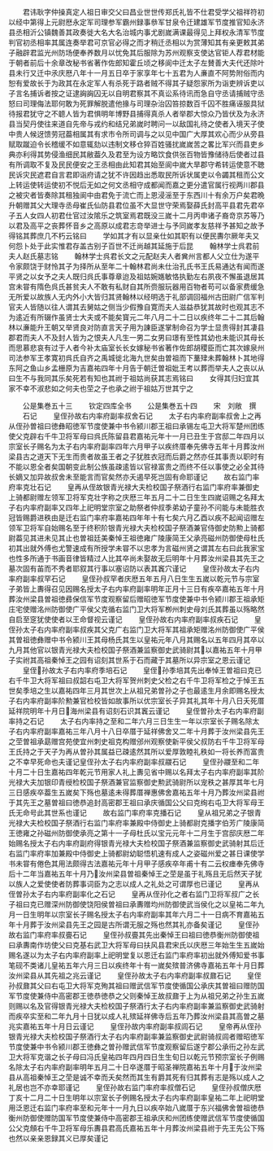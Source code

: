 <!-- { "loadSidebar": true } -->
　　君讳耿字仲操真定人祖日审交父曰昌业世世传郑氏礼皆不仕君受学父祖祥符初以经中第得上元尉厯永定军司理参军霸州録事叅军甘泉令迁建雄军节度推官知永济县丞相沂公镇魏善其政奏徙大名大名治城内事尤剧嵗满课最得见上拜权永清军节度判官初丞相率其属连奏举君可京官必得之而才稍迁丞相以为赏薄知其有亲更敕其弟子融辟君监光州防场便奉养数月以忧免其后服除为苏州观察支使达官钜人荐君材能于朝者前后十余章改秘书省著作佐郎知霍丘顷之移阆中迁太子左賛善大夫代还除叶县未行又迁中氶庆厯八年十一月五日卒于家享年七十五君为人亷直不阿势附俗而内恕有爱故长于为政其在永定军人有杀死于路者贼不得其子疑怨家所为诣吏辨诉吏以子言名捕诉者按之证逮詾詾囚无以自明君察其不真讼系待讯而急自守丞请捕贼守丞怒曰司理侮法耶何敢为死罪解脱遣他掾与司理杂治囚笞掠数百千囚不胜痛诬服具狱待报君犹守之不聼人皆为君惧明年博野县捕得真杀人者举郡大惊众乃皆伏及为永济县当契丹使往来道自先帝与戎约和结兄弟嵗时聘问一以敌国礼待之使者入境天子使中贵人候迓馈劳冠葢相属其有求市令所司调与之以见中国广大厚其欢心而少从旁县赋取蹴迫令长稽缓不如意辄劾以违制文移仓猝百姓骚扰嵗嵗苦之畧比军兴而县吏乡典亦利得其势侵渔细民其敝葢久及君至为设方略饮食供张百物皆豫储待后使者过县有所调取不复及民民便安之王丞相由此知君其始至阆中嵗大旱郡守希转运使意不聴民诉灾民遮君自言君即诣府请之犹不许因趋出悉取民所诉状属吏以令蠲其租而公文上转运使转运使初不悦后无如之何文丞相守成都闻而嘉之更分遣官属行视两川郡县之被灾者皆奏除其租独阆中由君免于流亡而上恩浸滛至于东西川十有余万户矣君晩升朝赠其父大理寺丞母崔氏仙防县君位虽不大显世守荣焉娶薛氏封高平县君先君卒子五人女四人初君仕官过汝隂乐之筑室焉君既没三嵗十二月丙申诸子裔竒京苏等乃以君及高平之丧葬怀音乡之高原以成君志竒举进士与予同嵗孝友慈祥予甚知之故予得铭其葬庶几不朽云铭曰
　　学如其才有以显亲仕如其职有以便民夀尔厥年夫又何怨卜处于此实惟君存盖古别子百世不迁尚越其延施于后昆
　　翰林学士呉君前夫人赵氏墓志铭
　　翰林学士呉君长文之元配赵夫人者兾州言都人父立仕为遂平令家颇饶于财怜其子为择所从至年二十翰林君尚未仕治孔氏书王氏易通达有闻而遂平贤之以女予之夫人既归呉氏事尊章迨及祖姑婉嫕敏恪执勤左右夙夜不懈虽退居其宫未甞有隋色呉氏甚贫夫人不敢有私财自其所赍服玩器用百物者苟可以备家费缓急无所爱以故族人无内外小大皆归其贤翰林以经明选于礼部调回福州古田尉广信军判官夫人皆随以往人谓其去舅姑之侧当少假豫自寛而夫人滋益恭犹其故时也观其志不为逺近有所辍作虽贤士大夫或不能矣寳元二年八月二十二日以疾终年二十二其后翰林以亷能升王朝又举贤良对防直言天子用为諌臣遂掌制命召为学士显贵得封其凄县郡君而夫人不及封人皆为之恨夫人凡生一男二女男曰璟有至性其幼也未能识其母长而思慕悲哀有过于人者今补太庙室长长女嫁秘书省著作佐郎胡稷臣而亡其次嫁泉州司法参军王孝寛初呉氏自齐之禹城徙北海九世矣由曽祖而下藳肂未葬翰林卜其地得东阿之鱼山乡孟栅原为吉嘉祐四年十月告于朝迁曽祖妣王考以葬而举夫人之丧以从曰生不与我同其乐矣死若有知也其祔于祖姑尚获其志焉铭曰
　　女得其归妇宜其家不幸不淑悲如之何夫也茔之子也承之祔于祖姑万世其宁之










　　公是集巻五十三
　　钦定四库全书
　　公是集巻五十四
　　宋　刘敞　撰
　　石记
　　皇侄孙故右内率府副率叔舍石记
　　太子右内率府副率叔舍上之再从侄孙曽祖曰徳彝昭徳军节度使兼中书令颍川郡王祖曰承锡左屯卫大将军楚州团练使父克辟右千牛卫将军母曰呉氏陈留县君嘉祐元年十一月已丑生于宫邸二年四月以宗室长子赐名为太子右内率府副率四年六月甲子以疾终厝奉先佛寺五年十月葬汝州梁县古之道天下无生而贵者故虽王者之子犹胜衣冠而后爵之然亦任其事责以职时有不能以恩全者矣国朝变此制公族虽疎逺皆以官禄富贵之而终不任以事使之必全其待长嫡又加异故叔舍未至能言而官矣然亦夭遏早死岂固有命耶谨记
　　故右监门率府率克壮石记
　　皇再从侄故银青光禄大夫检校国子祭酒行右监门率府率兼御史上骑都尉赠左领军卫将军克壮字称之庆厯三年五月二十二日生生四嵗诏赐之名拜太子右内率府副率又四年上祀明堂宗室之助祭者仲叔季弟幼子童孙不问能与未能胜衣冠皆赐爵进秩由是迁右监门率府率嘉祐四年年十有七矣六月乙酉以疾不起闻诏赠左领军卫将军自始赐名至于终积阶银青光禄大夫检校国子祭酒兼官侍御史防勲上骑都尉葢见其进未见其止也曽祖廷美秦悼王祖徳雍广陵康简王父承亮磁州防御使母杜氏初其出就外傅也尤警速成有所授学未甞不以忠孝为言磁州贤之谓其左右曰此我家宝也性多所通于书画音律皆精过人比其卒尚未娶故无后明年十月葬汝州梁县其先王之墓次固有苖而不秀者耶叙其行事以塞诏防以表其竁穴谨记
　　皇侄孙故太子右内率府副率叔罕石记
　　皇侄孙叔罕者庆厯五年五月八日生生五嵗以乾元节与宗室子弟皆上夀得召见因赐名授太子右内率府副率明年正月十三日有疾卒嘉祐五年十月葬汝州梁县曽祖徳彞保信军节度观察留后赠昭徳军节度使兼中书令颍川郡王祖承矩庄宅使赠洺州防御使广平侯父克循右监门卫大将军栁州刺史母刘氏其葬虽以殇略然自启至窆犹使使者以王命督视云谨记
　　皇侄孙故右内率府副率叔疾石记
　　皇侄孙太子右内率府副率叔疾其父克广右监门卫大将军其祖承矩赠洺州防御使广平侯其曽祖徳彝赠中书令颍川王其母杨氏其生以皇祐元年八月其赐名以五年四月其卒以九月其他官以银青光禄大夫检校国子祭酒兼监察御史武骑尉其以嘉祐五年十月甲子实祔其高祖秦悼王之园有诏刻其世系于石而藏于其墓所以异宗室之恩云谨记
　　皇侄孙故太子右内率府季培石记
　　皇侄孙季培其先出奉悼王曽祖曰克已右千牛卫大将军祖曰叔韶右屯卫大将军贺州刺史父检之右千牛卫将军检之于悼王五世矣季培之生以嘉祐四年三月其世次上从祖兄弟曽孙之子也最逺生月余即赐名授太子右内率府副率阶勲兼官检校皆如故事所以优宗室长子异其礼其年十月八日夭死厝延祥院明年十月日海州梁县有诏刻石识其竁云谨记
　　皇侄曽孙太子右内率府副率持之石记
　　太子右内率持之至和二年六月三日生生一年以宗室长子赐名除太子右内率府副率嘉祐三年八月十八日卒厝于延祥佛舍又二年十月葬于汝州梁县先王之茔曽祖承勗赠宫苑使宜州刺史祖克构赠邠州观察使新平侯父叔防右千牛卫将军母王氏持之于天子为再从曽孙其属益已疎逺然其所以爱厚敦睦礼秩如一将长养而富贵之不幸早死命也夫谨记皇侄孙太子右内率府副率叔鬷石记
　　皇侄孙鬷至和二年十月二十日生嘉祐四年乾元节用家人礼上夀见省中赐以名拜太子右内率府副率其阶光禄大夫加银印青绶检校国子祭酒兼官监察御史勲武骑尉所以宠秩之甚厚其年七月三日感疾卒葢生五嵗矣下殇也墓逺未得葬厝禅惠佛舍嘉祐五年十月乃葬汝州梁县祔于其先王之墓曽祖曰徳恭追封高密郡王祖曰承庆循国公父曰克绚右屯卫大将军母王氏无命号此其世系也谨记
　　故右监门率府率克播石记
　　皇从祖兄弟之子银青光禄大夫检校国子祭酒行右监门率府率兼殿中侍御史上骑都尉克播字伯芳广陵康简王徳雍之孙磁州防御使承亮之第十一子母杜氏以宝元元年十二月生于宫邸庆厯二年始赐名授太子右内率府副府得银青光禄大夫检校国子祭酒兼监察御史武骑射其后迁右监门率府率加兼殿中侍御史上骑都尉幼聪悟机速有成人之姿磁州爱之甚日课使学书未甞有倦色其用法颇得古法嘉祐元年十月甲子感疾卒年甫十有二云权瘗奉先佛寺后十二年当嘉祐五年十月乃汝州梁县曽祖秦悼王之茔是虽于礼殇且无后然天子犹以族人之爱使使者防葬事词臣为之志以成人之礼处之可谓厚也已谨记
　　皇再从侄曽孙太子右内率府副率化之石记
　　皇再从侄孙化之者右监门卫将军叔广之长子祖曰克已赠深州防御使饶阳侯曽祖曰承夀赠均州防御使武当侯化之以皇祐二年九月一日生明年以宗室长子赐名授太子右内率府副率其年六月二十一日病不育嘉祐五年十月葬于汝州梁县先王之园是古所谓无服之殇也然其礼亦备矣谨记
　　皇侄孙故右监门率府率叔亹石记
　　皇侄孙叔亹其先出秦悼王曰祖曰徳恭衡州防御使祖曰承夀南作坊使父曰克基右武卫大将军母曰扶风县君宋氏以庆厯三年始生生五嵗始赐名遂以为太子右内率府副率上祀明堂复以恩迁右监门率府率初出就外傅知爱书事笔砚不类诸儿皇祐五年六月三日以疾终年十有一嵗矣殡普济佛寺嘉祐五年十月日葬汝州梁县从其先祖之兆云谨记
　　皇侄孙故太子右内率府副率叔鼐石记
　　皇侄孙叔鼐其父曰右屯卫大将军克殉其祖曰赠武信军节度使循国公承庆其曽祖曰赠防国军节度使兼侍中高密郡王徳恭徳恭之父则秦悼王故叔鼐于上为从祖兄弟之孙生五嵗则赐以名及官得银青光禄大夫检校国子祭酒行太子右内率府副率兼监察御史武骑射而疾卒实至和二年九月十日犹以成人礼殡延祥佛寺后五年乃葬汝州梁县其高曽之墓兆实嘉祐五年十月日云谨记
　　皇侄孙故内率府副率叔闾石记
　　皇帝再从侄孙银青光禄大夫检校国子祭酒行太子右内率府副率兼监察御史武尉骑叔闾者赠昭徳军节度使兼中书令颍川郡王徳彝之曽孙赠武信军节度观察留后遂宁郡公承衎之孙左武卫大将军克谐之长子母曰冯氏皇祐四年四月四日生生旬日以乾元节预宗室长子例赐名除太子右内率府副率明年五月二十日卒遂厝于昭圣禅院嘉祐五年十月于汝州梁县从高祖秦悼王之茔是诚不幸而夭矣然而其生有爵其死有归其葬有志是殇以成人之礼居也岂不亦幸耶谨记
　　皇侄孙故右监门率府率叔僧石记
　　皇侄孙叔僧庆厯丁亥十二月二十日生明年以宗室长子例赐名授太子右内率府副率皇祐二年上祀明堂用泛恩迁右监门率府率至和元年十一月九日以疾卒始八嵗厝于东兴福佛舍曽祖徳恭衡州防御使赠防国军节度使兼侍中高密郡王祖承庆和州团练使赠武信军节度使循国公父克頠右千牛卫将军母乐夀县君高氏嘉祐五年十月葬汝州梁县祔于先王先公下殇也然以亲亲恩録其义已厚矣谨记
